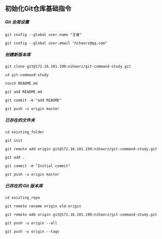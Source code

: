 ## 初始化Git仓库基础指令

##### Git 全局设置

`git config --global user.name "王睿"`

`git config --global user.email "nihaorz@qq.com"`

##### 创建新版本库

`git clone git@172.16.101.190:nihaorz/git-command-study.git`

`cd git-command-study`

`touch README.md`

`git add README.md`

`git commit -m "add README"`

`git push -u origin master`

##### 已存在的文件夹

`cd existing_folder`

`git init`

`git remote add origin git@172.16.101.190:nihaorz/git-command-study.git`

`git add .`

`git commit -m "Initial commit"`

`git push -u origin master`

##### 已存在的 Git 版本库

`cd existing_repo`

`git remote rename origin old-origin`

`git remote add origin git@172.16.101.190:nihaorz/git-command-study.git`

`git push -u origin --all`

`git push -u origin --tags`